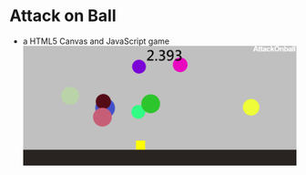 # Attack on Ball
* a HTML5 Canvas and JavaScript game
![image](https://github.com/luben3485/attackonball/blob/gh-pages/pic01.png)
